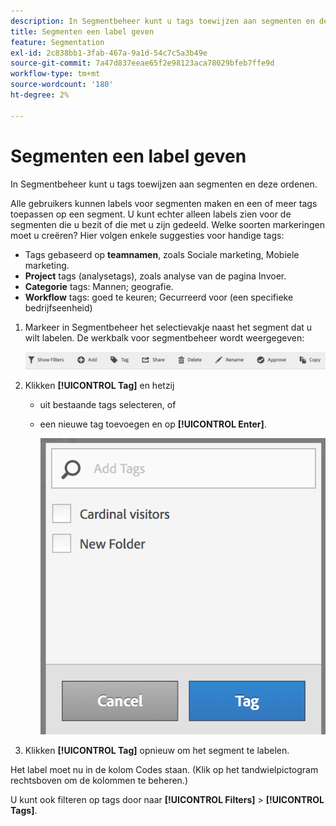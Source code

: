 ```yaml
---
description: In Segmentbeheer kunt u tags toewijzen aan segmenten en deze ordenen.
title: Segmenten een label geven
feature: Segmentation
exl-id: 2c838bb1-3fab-467a-9a1d-54c7c5a3b49e
source-git-commit: 7a47d837eeae65f2e98123aca78029bfeb7ffe9d
workflow-type: tm+mt
source-wordcount: '180'
ht-degree: 2%

---
```


# Segmenten een label geven

In Segmentbeheer kunt u tags toewijzen aan segmenten en deze ordenen.

Alle gebruikers kunnen labels voor segmenten maken en een of meer tags toepassen op een segment. U kunt echter alleen labels zien voor de segmenten die u bezit of die met u zijn gedeeld. Welke soorten markeringen moet u creëren? Hier volgen enkele suggesties voor handige tags:

* Tags gebaseerd op **teamnamen**, zoals Sociale marketing, Mobiele marketing.
* **Project** tags (analysetags), zoals analyse van de pagina Invoer.
* **Categorie** tags: Mannen; geografie.
* **Workflow** tags: goed te keuren; Gecurreerd voor (een specifieke bedrijfseenheid)

1. Markeer in Segmentbeheer het selectievakje naast het segment dat u wilt labelen. De werkbalk voor segmentbeheer wordt weergegeven:

   ![](assets/segment_mgmt_toolbar.png)

1. Klikken **[!UICONTROL Tag]** en hetzij

   * uit bestaande tags selecteren, of
   * een nieuwe tag toevoegen en op **[!UICONTROL Enter]**.

      ![](assets/tagging_ui.png)

1. Klikken **[!UICONTROL Tag]** opnieuw om het segment te labelen.

Het label moet nu in de kolom Codes staan. (Klik op het tandwielpictogram rechtsboven om de kolommen te beheren.)

U kunt ook filteren op tags door naar **[!UICONTROL Filters]** > **[!UICONTROL Tags]**.
